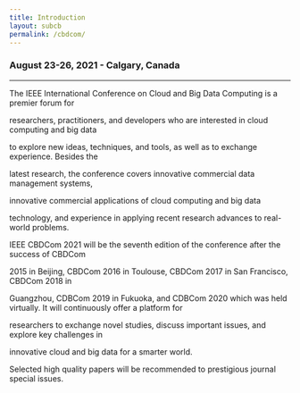 ```yaml
---
title: Introduction
layout: subcb
permalink: /cbdcom/
---
```



<h3>August 23-26, 2021 - Calgary, Canada
</h3>
<hr/>
<p>The IEEE International Conference on Cloud and Big Data Computing is a premier forum for

researchers, practitioners, and developers who are interested in cloud computing and big data

to explore new ideas, techniques, and tools, as well as to exchange experience. Besides the

latest research, the conference covers innovative commercial data management systems,

innovative commercial applications of cloud computing and big data

technology, and experience in applying recent research advances to real-world problems.
</p><p>
 

IEEE CBDCom 2021 will be the seventh edition of the conference after the success of CBDCom

2015 in Beijing, CBDCom 2016 in Toulouse, CBDCom 2017 in San Francisco, CBDCom 2018 in

Guangzhou, CDBCom 2019 in Fukuoka, and CDBCom 2020 which was held virtually. It will continuously offer a platform for

researchers to exchange novel studies, discuss important issues, and explore key challenges in

innovative cloud and big data for a smarter world.

 
</p><p>
 
 
</p><p>
 

 

Selected high quality papers will be recommended to prestigious journal special issues.

 
</p>
